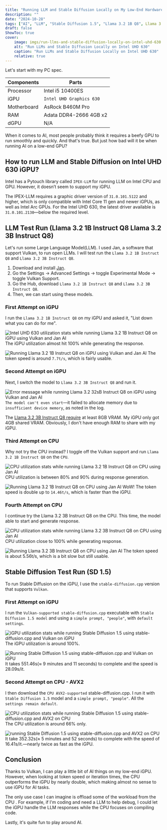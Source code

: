 ```yaml
---
title: "Running LLM and Stable Diffusion Locally on My Low-End Hardware"
description: ""
date: "2024-10-28"
tags: ["AI", "LLM", "Stable Diffusion 1.5", "Llama 3.2 1B Q8", Llama 3.2 3B Q8, "Jan AI", "stable-diffusion.cpp", "Vulkan", "AVX2"]
draft: false
ShowToc: true
cover:
    image: imgs/run-llms-and-stable-diffusion-locally-on-intel-uhd-630.webp
    alt: "Run LLMs and Stable Diffusion Locally on Intel UHD 630"
    caption: "Run LLMs and Stable Diffusion Locally on Intel UHD 630"
    relative: true
---
```


Let's start with my PC spec. 

| Components  | Parts                    |
| ----------- | ------------------------ |
| Processor   | Intel i5 10400ES         |
| iGPU        | `Intel UHD Graphics 630` |
| Motherboard | AsRock B460M Pro         |
| RAM         | Adata DDR4-2666 4GB x2   | 
| dGPU        | N/A                      |


When it comes to AI, most people probably think it requires a beefy GPU to run smoothly and quickly. 
And that's true. 
But just how bad will it be when running AI on a low-end GPU? 

## How to run LLM and Stable Diffusion on Intel UHD 630 iGPU? 
Intel has a Pytouch library called `IPEX-LLM` for running LLM on Intel CPU and GPU. 
However, it doesn’t seem to support my iGPU. 

The IPEX-LLM requires a graphic driver version of `31.0.101.5122` and higher, which is only compatible with Intel Core 11 gen and newer iGPUs, as well as Intel Arc GPUs. For the Intel UHD 630, the latest driver available is `31.0.101.2130`—below the required level. 

## LLM Test Run (Llama 3.2 1B Instruct Q8 Llama 3.2 3B Instruct Q8)

Let's run some Large Language Model(LLM). 
I used Jan, a software that support Vulkan, to run open LLMs. 
I will test run the `Llama 3.2 1B Instruct Q8` and `Llama 3.2 3B Instruct Q8`.

1. Download and install [Jan](https://jan.ai/).
2. Go the Settings &rarr; Advanced Settings &rarr; toggle Experimental Mode &rarr; toggle Vulkan Support.
3. Go the Hub, download `Llama 3.2 1B Instruct Q8` and `Llama 3.2 3B Instruct Q8`.
4. Then, we can start using these models.

### First Attempt on iGPU
I run the `Llama 3.2 1B Instruct Q8` on my iGPU and asked it, "List down what you can do for me". 

![Intel UHD 630 utilization stats while running Llama 3.2 1B Instruct Q8 on iGPU using Vulkan and Jan AI ](./imgs/jan-ai-gpu-vulkan-llama-3-2-1b-q8-usage.webp)
The iGPU utilization almost hit 100% while generating the response.

![Running Llama 3.2 1B Instruct Q8 on iGPU using Vulkan and Jan AI](./imgs/jan-ai-gpu-vulkan-llama-3-2-1b-q8.webp)
The token speed is around `7.7t/s`, which is fairly usable.

### Second Attempt on iGPU
Next, I switch the model to `Llama 3.2 3B Instruct Q8` and run it. 

![Error message while running Llama 3.2 32sB Instruct Q8 on iGPU using Vulkan and Jan AI](
./imgs/jan-ai-cpu-llama-3-2-3b-q8-out-of-device-memory.webp)
`The model can't even start`—it failed to allocate memory due to `insufficient device memory`, as noted in the log.

The [Llama 3.2 3B Instruct Q8 require](https://llamaimodel.com/requirements-3-2/#3B) at least 8GB VRAM. My iGPU only got 4GB shared VRAM. Obviously, I don't have enough RAM to share with my iGPU.

### Third Attempt on CPU
Why not try the CPU instead? I toggle off the Vulkan support and run `Llama 3.2 1B Instruct Q8` on the `CPU`.

![CPU utilization stats while running Llama 3.2 1B Instruct Q8 on CPU using Jan AI](./imgs/jan-ai-cpu-llama-3-2-1b-q8-usage.webp)
CPU utilization is between 80% and 90% during response generation.

![Running Llama 3.2 1B Instruct Q8 on CPU using Jan AI ](./imgs/jan-ai-cpu-llama-3-2-1b-q8.webp)
WoW! The token speed is double up to `14.46t/s`, which is faster than the iGPU.

### Fourth Attempt on CPU
I continue try the Llama 3.2 3B Instruct Q8 on the CPU. This time, the model able to start and generate response.

![CPU utilization stats while running Llama 3.2 3B Instruct Q8 on CPU using Jan AI](./imgs/jan-ai-cpu-llama-3-2-3b-q8-usage.webp)
CPU utilization close to 100% while generating response.

![Running Llama 3.2 3B Instruct Q8 on CPU using Jan AI](./imgs/jan-ai-cpu-llama-3-2-3b-q8.webp)
The token speed is about 5.56t/s, which is a bit slow but still usable.

## Stable Diffusion Test Run (SD 1.5)

To run Stable Diffusion on the iGPU, I use the `stable-diffusion.cpp` version that supports `Vulkan`.

### First Attempt on iGPU
I run the `Vulkan-supported stable-diffusion.cpp` executable with `Stable Diffusion 1.5 model` and using a `simple prompt, "people"`, with `default settings`. 

![iGPU utilization stats while running Stable Diffusion 1.5 using stable-diffusion.cpp and Vulkan on iGPU](./imgs/stable-diffusion-cpp-gpu-vulkan-usage.webp)
The iGPU utilization is around 100%.

![Running Stable Diffusion 1.5 using stable-diffusion.cpp and Vulkan on iGPU](./imgs/stable-diffusion-cpp-gpu-vulkan-cli-prompt.webp)
It takes 551.46s(&thickapprox; 9 minutes and 11 seconds) to complete and the speed is 28.09s/it.

### Second Attempt on CPU - AVX2
I then download the `CPU AVX2-supported` stable-diffusion.cpp. I run it with `Stable Diffusion 1.5` model and a `simple prompt, "people"`. All the `settings remain default`.


![CPU utilization stats while running Stable Diffusion 1.5 using stable-diffusion.cpp and AVX2 on CPU](./imgs/stable-diffusion-cpp-cpu-avx2-usage.webp)
The CPU utilization is around 66% only. 

![running Stable Diffusion 1.5 using stable-diffusion.cpp and AVX2 on CPU](./imgs/stable-diffusion-cpp-cpu-avx2-cli-prompt.webp)
It take 352.32s(&thickapprox; 5 minutes and 52 seconds) to complete with the speed of 16.41s/it.—nearly twice as fast as the iGPU.

## Conclusion

Thanks to Vulkan, I can play a little bit of AI things on my low-end iGPU.
However, when looking at token speed or iteration times, the CPU outperforms the iGPU by nearly double, which making almost no sense to use iGPU for AI tasks.

The only use case I can imagine is offload some of the workload from the CPU .
For example, if I'm coding and need a LLM to help debug, I could let the iGPU handle the LLM responses while the CPU focuses on compiling code.

Lastly, it's quite fun to play around AI.
